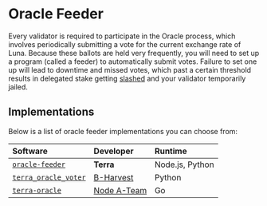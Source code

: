 # Oracle Feeder

Every validator is required to participate in the Oracle process, which involves periodically submitting a vote for the current exchange rate of Luna. Because these ballots are held very frequently, you will need to set up a program (called a feeder) to automatically submit votes. Failure to set one up will lead to downtime and missed votes, which past a certain threshold results in delegated stake getting [slashed](../dev/spec-oracle.md#slashing) and your validator temporarily jailed.

## Implementations

Below is a list of oracle feeder implementations you can choose from:

| Software                                                                | Developer                             | Runtime         |
| :---------------------------------------------------------------------- | :------------------------------------ | :-------------- |
| [`oracle-feeder`](https://github.com/terra-project/oracle-feeder)       | **Terra**                             | Node.js, Python | Official reference implementation |
| [`terra_oracle_voter`](https://github.com/b-harvest/terra_oracle_voter) | [B-Harvest](https://bharvest.io/)     | Python          |  |
| [`terra-oracle`](https://github.com/node-a-team/terra-oracle)           | [Node A-Team](https://nodeateam.com/) | Go              |  |
